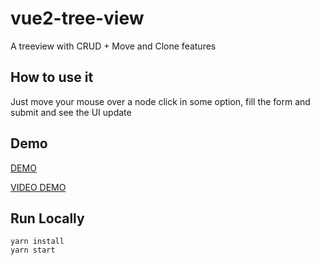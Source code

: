 # vue2-tree-view
A treeview with CRUD + Move and Clone features

## How to use it
Just move your mouse over a node
click in some option, 
fill the form and submit
and see the UI update

## Demo
[DEMO](https://vue2-tree-view.vercel.app/)

[VIDEO DEMO](https://drive.google.com/file/d/1KiUKF5lxKgnLFsS8xJ20_-wplGVwsiDp/view?usp=sharing)

## Run Locally
```
yarn install
yarn start
```
